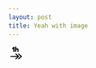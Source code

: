 ```yaml
---
layout: post
title: Yeah with image
---
```

![](/images/1f481e2f-1189-432a-b7bb-77fb2c9a5ff5/1-hour-icon.png)
